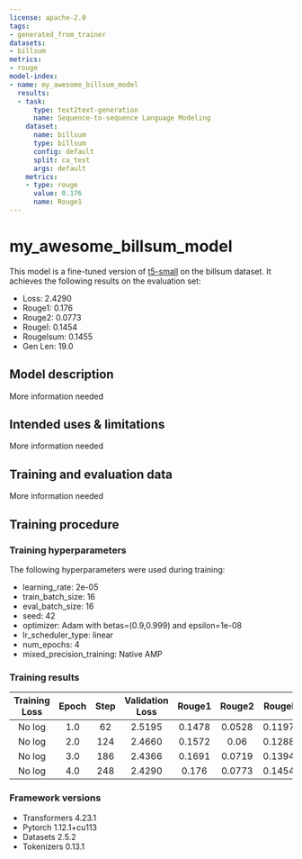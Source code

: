 ```yaml
---
license: apache-2.0
tags:
- generated_from_trainer
datasets:
- billsum
metrics:
- rouge
model-index:
- name: my_awesome_billsum_model
  results:
  - task:
      type: text2text-generation
      name: Sequence-to-sequence Language Modeling
    dataset:
      name: billsum
      type: billsum
      config: default
      split: ca_test
      args: default
    metrics:
    - type: rouge
      value: 0.176
      name: Rouge1
---
```


<!-- This model card has been generated automatically according to the information the Trainer had access to. You
should probably proofread and complete it, then remove this comment. -->

# my_awesome_billsum_model

This model is a fine-tuned version of [t5-small](https://huggingface.co/t5-small) on the billsum dataset.
It achieves the following results on the evaluation set:
- Loss: 2.4290
- Rouge1: 0.176
- Rouge2: 0.0773
- Rougel: 0.1454
- Rougelsum: 0.1455
- Gen Len: 19.0

## Model description

More information needed

## Intended uses & limitations

More information needed

## Training and evaluation data

More information needed

## Training procedure

### Training hyperparameters

The following hyperparameters were used during training:
- learning_rate: 2e-05
- train_batch_size: 16
- eval_batch_size: 16
- seed: 42
- optimizer: Adam with betas=(0.9,0.999) and epsilon=1e-08
- lr_scheduler_type: linear
- num_epochs: 4
- mixed_precision_training: Native AMP

### Training results

| Training Loss | Epoch | Step | Validation Loss | Rouge1 | Rouge2 | Rougel | Rougelsum | Gen Len |
|:-------------:|:-----:|:----:|:---------------:|:------:|:------:|:------:|:---------:|:-------:|
| No log        | 1.0   | 62   | 2.5195          | 0.1478 | 0.0528 | 0.1197 | 0.1194    | 19.0    |
| No log        | 2.0   | 124  | 2.4660          | 0.1572 | 0.06   | 0.1288 | 0.1287    | 19.0    |
| No log        | 3.0   | 186  | 2.4366          | 0.1691 | 0.0719 | 0.1394 | 0.1396    | 19.0    |
| No log        | 4.0   | 248  | 2.4290          | 0.176  | 0.0773 | 0.1454 | 0.1455    | 19.0    |


### Framework versions

- Transformers 4.23.1
- Pytorch 1.12.1+cu113
- Datasets 2.5.2
- Tokenizers 0.13.1
